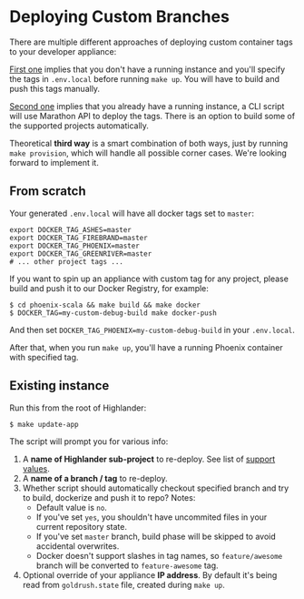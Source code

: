 # Deploying Custom Branches

There are multiple different approaches of deploying custom container tags to your developer appliance:

[First one](#from-scratch) implies that you don't have a running instance and you'll specify the tags in `.env.local` before running `make up`. You will have to build and push this tags manually.

[Second one](#existing-instance) implies that you already have a running instance, a CLI script will use Marathon API to deploy the tags. There is an option to build some of the supported projects automatically.

Theoretical **third way** is a smart combination of both ways, just by running `make provision`, which will handle all possible corner cases. We're looking forward to implement it.

## From scratch

Your generated `.env.local` will have all docker tags set to `master`:

```
export DOCKER_TAG_ASHES=master
export DOCKER_TAG_FIREBRAND=master
export DOCKER_TAG_PHOENIX=master
export DOCKER_TAG_GREENRIVER=master
# ... other project tags ...
```

If you want to spin up an appliance with custom tag for any project, please build and push it to our Docker Registry, for example:

    $ cd phoenix-scala && make build && make docker
    $ DOCKER_TAG=my-custom-debug-build make docker-push

And then set `DOCKER_TAG_PHOENIX=my-custom-debug-build` in your `.env.local`.

After that, when you run `make up`, you'll have a running Phoenix container with specified tag.

## Existing instance

Run this from the root of Highlander:

    $ make update-app

The script will prompt you for various info:

1. A **name of Highlander sub-project** to re-deploy. See list of [support values](https://github.com/FoxComm/highlander/blob/master/prov-shit/ansible/roles/dev/update_app/vars/main.yml#L8).
2. A **name of a branch / tag** to re-deploy.
3. Whether script should automatically checkout specified branch and try to build, dockerize and push it to repo? Notes:
    * Default value is `no`.
    * If you've set `yes`, you shouldn't have uncommited files in your current repository state.
    * If you've set `master` branch, build phase will be skipped to avoid accidental overwrites.
    * Docker doesn't support slashes in tag names, so `feature/awesome` branch will be converted to `feature-awesome` tag.
4. Optional override of your appliance **IP address**. By default it's being read from `goldrush.state` file, created during `make up`.
